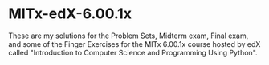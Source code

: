 # MITx-edX-6.00.1x
These are my solutions for the Problem Sets, Midterm exam, Final exam, and some of the Finger Exercises for the MITx 6.00.1x course hosted by edX called "Introduction to Computer Science and Programming Using Python".

